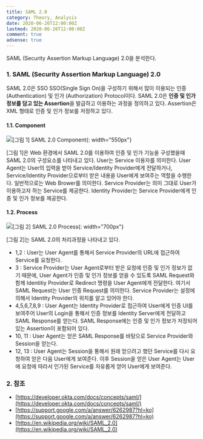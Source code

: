 ```yaml
---
title: SAML 2.0
category: Theory, Analysis
date: 2020-06-26T12:00:00Z
lastmod: 2020-06-26T12:00:00Z
comment: true
adsense: true
---
```


SAML (Security Assertion Markup Language) 2.0을 분석한다.

### 1. SAML (Security Assertion Markup Language) 2.0

SAML 2.0은 SSO SSO(Single Sign On)을 구성하기 위해서 많이 이용되는 인증 (Authentication) 및 인가 (Authorization) Protocol이다. SAML 2.0은 **인증 및 인가 정보를 담고 있는 Assertion**을 발급하고 이용하는 과정을 정의하고 있다. Assertion은 XML 형태로 인증 및 인가 정보를 저정하고 있다.

#### 1.1. Component

![[그림 1] SAML 2.0 Component]({{site.baseurl}}/images/theory_analysis/SAML_2.0/SAML_2.0_Component.PNG){: width="550px"}

[그림 1]은 Web 환경에서 SAML 2.0를 이용하여 인증 및 인가 기능을 구성했을때 SAML 2.0의 구성요소를 나타내고 있다. User는 Service 이용자를 의미한다. User Agent는 User의 입력을 받아 Service/Identity Provider에게 전달하거나, Service/Identity Provider으로부터 받은 내용을 User에게 보여주는 역할을 수행한다. 일반적으로는 Web Brower를 의미한다. Service Provider는 의미 그대로 User가 이용하고자 하는 Service를 제공한다. Identity Provider는 Service Provider에게 인증 및 인가 정보를 제공한다.

#### 1.2. Process

![[그림 2] SAML 2.0 Process]({{site.baseurl}}/images/theory_analysis/SAML_2.0/SAML_2.0_Process.PNG){: width="700px"}

[그림 2]는 SAML 2.0의 처리과정을 나타내고 있다.

* 1,2 : User는 User Agent를 통해서 Service Provider의 URL에 접근하여 Service를 요청한다.
* 3 : Service Provider는 User Agent로부터 받은 요청에 인증 및 인가 정보가 없기 때문에, User Agent가 인증 및 인가 정보를 얻을 수 있도록 SAML Request와 함께 Identitiy Provider로 Redirect 명령을 User Agent에게 전달한다. 여기서 SAML Request는 User 인증 Request를 의미한다. Service Provider는 설정에 의해서 Identity Provider의 위치를 알고 있어야 한다.
* 4,5,6,7,8,9 : User Agent는 Identity Provider로 접근하여 User에게 인증 UI를 보여주어 User의 Login을 통해서 인증 정보를 Identity Server에게 전달하고 SAML Response를 얻는다. SAML Response에는 인증 및 인가 정보가 저장되어 있는 Assertion이 포함되어 있다.
* 10, 11 : User Agent는 얻은 SAML Response를 바탕으로 Service Provider와 Session을 얻는다.
* 12, 13 : User Agent는 Session을 통해서 원래 얻으려고 했던 Service를 다시 요청하여 얻은 다음 User에게 보여준다. 이후 Session을 얻은 User Agent는 User에 요청에 따라서 인가된 Service를 자유롭게 얻어 User에게 보여준다.

### 2. 참조

* [https://developer.okta.com/docs/concepts/saml/](https://developer.okta.com/docs/concepts/saml/)
* [https://support.google.com/a/answer/6262987?hl=ko](https://support.google.com/a/answer/6262987?hl=ko)
* [https://en.wikipedia.org/wiki/SAML_2.0](https://en.wikipedia.org/wiki/SAML_2.0)
